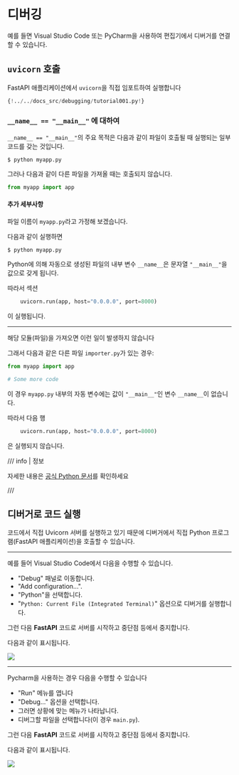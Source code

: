 # 디버깅

예를 들면 Visual Studio Code 또는 PyCharm을 사용하여 편집기에서 디버거를 연결할 수 있습니다.

## `uvicorn` 호출

FastAPI 애플리케이션에서 `uvicorn`을 직접 임포트하여 실행합니다

```Python hl_lines="1  15"
{!../../docs_src/debugging/tutorial001.py!}
```

### `__name__ == "__main__"` 에 대하여

`__name__ == "__main__"`의 주요 목적은 다음과 같이 파일이 호출될 때 실행되는 일부 코드를 갖는 것입니다.

<div class="termy">

```console
$ python myapp.py
```

</div>

그러나 다음과 같이 다른 파일을 가져올 때는 호출되지 않습니다.

```Python
from myapp import app
```

#### 추가 세부사항

파일 이름이 `myapp.py`라고 가정해 보겠습니다.

다음과 같이 실행하면

<div class="termy">

```console
$ python myapp.py
```

</div>

Python에 의해 자동으로 생성된 파일의 내부 변수 `__name__`은 문자열 `"__main__"`을 값으로 갖게 됩니다.

따라서 섹션

```Python
    uvicorn.run(app, host="0.0.0.0", port=8000)
```

이 실행됩니다.

---

해당 모듈(파일)을 가져오면 이런 일이 발생하지 않습니다

그래서 다음과 같은 다른 파일 `importer.py`가 있는 경우:

```Python
from myapp import app

# Some more code
```

이 경우 `myapp.py` 내부의 자동 변수에는 값이 `"__main__"`인 변수 `__name__`이 없습니다.

따라서 다음 행

```Python
    uvicorn.run(app, host="0.0.0.0", port=8000)
```

은 실행되지 않습니다.

/// info | 정보

자세한 내용은 <a href="https://docs.python.org/3/library/__main__.html" class="external-link" target="_blank">공식 Python 문서</a>를 확인하세요

///

## 디버거로 코드 실행

코드에서 직접 Uvicorn 서버를 실행하고 있기 때문에 디버거에서 직접 Python 프로그램(FastAPI 애플리케이션)을 호출할 수 있습니다.

---

예를 들어 Visual Studio Code에서 다음을 수행할 수 있습니다.

* "Debug" 패널로 이동합니다.
* "Add configuration...".
* "Python"을 선택합니다.
* "`Python: Current File (Integrated Terminal)`" 옵션으로 디버거를 실행합니다.

그런 다음 **FastAPI** 코드로 서버를 시작하고 중단점 등에서 중지합니다.

다음과 같이 표시됩니다.

<img src="/img/tutorial/debugging/image01.png">

---

Pycharm을 사용하는 경우 다음을 수행할 수 있습니다

* "Run" 메뉴를 엽니다
* "Debug..." 옵션을 선택합니다.
* 그러면 상황에 맞는 메뉴가 나타납니다.
* 디버그할 파일을 선택합니다(이 경우 `main.py`).

그런 다음 **FastAPI** 코드로 서버를 시작하고 중단점 등에서 중지합니다.

다음과 같이 표시됩니다.

<img src="/img/tutorial/debugging/image02.png">
